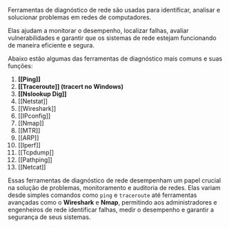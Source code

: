 Ferramentas de diagnóstico de rede são usadas para identificar, analisar e solucionar problemas em redes de computadores. 

Elas ajudam a monitorar o desempenho, localizar falhas, avaliar vulnerabilidades e garantir que os sistemas de rede estejam funcionando de maneira eficiente e segura.

Abaixo estão algumas das ferramentas de diagnóstico mais comuns e suas funções:

1. **[[Ping]]**
2. **[[Traceroute]] (tracert no Windows)**
3. **[[Nslookup Dig]]**
4. [[Netstat]]
5. [[Wireshark]]
6. [[IPconfig]]
7. [[Nmap]]
8. [[MTR]]
9. [[ARP]]
10. [[Iperf]]
11. [[Tcpdump]]
12. [[Pathping]]
13. [[Netcat]]


Essas ferramentas de diagnóstico de rede desempenham um papel crucial na solução de problemas, monitoramento e auditoria de redes. Elas variam desde simples comandos como `ping` e `traceroute` até ferramentas avançadas como o **Wireshark** e **Nmap**, permitindo aos administradores e engenheiros de rede identificar falhas, medir o desempenho e garantir a segurança de seus sistemas.
